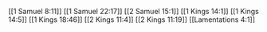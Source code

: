 [[1 Samuel 8:11]]
[[1 Samuel 22:17]]
[[2 Samuel 15:1]]
[[1 Kings 14:1]]
[[1 Kings 14:5]]
[[1 Kings 18:46]]
[[2 Kings 11:4]]
[[2 Kings 11:19]]
[[Lamentations 4:1]]

